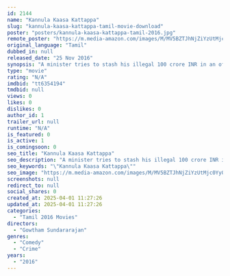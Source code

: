 ```yaml
---
id: 2144
name: "Kannula Kaasa Kattappa"
slug: "kannula-kaasa-kattappa-tamil-movie-download"
poster: "posters/kannula-kaasa-kattappa-tamil-2016.jpg"
remote_poster: "https://m.media-amazon.com/images/M/MV5BZTJhNjZiYzUtMjc0Yy00MGExLWI2ZWQtYjkyMGFmYmQ3ZWJkXkEyXkFqcGdeQXVyMjYwMjMwMzk@._V1_SX300.jpg"
original_language: "Tamil"
dubbed_in: null
released_date: "25 Nov 2016"
synopsis: "A minister tries to stash his illegal 100 crore INR in an offshore bank account through a hawala broker, but a number of petty thieves in Malaysia plot to steal the cash."
type: "movie"
rating: "N/A"
imdbid: "tt6354194"
tmdbid: null
views: 0
likes: 0
dislikes: 0
author_id: 1
trailer_url: null
runtime: "N/A"
is_featured: 0
is_active: 1
is_comingsoon: 0
seo_title: "Kannula Kaasa Kattappa"
seo_description: "A minister tries to stash his illegal 100 crore INR in an offshore bank account through a hawala broker, but a number of petty thieves in Malaysia plot to steal the cash."
seo_keywords: "\"Kannula Kaasa Kattappa\""
seo_image: "https://m.media-amazon.com/images/M/MV5BZTJhNjZiYzUtMjc0Yy00MGExLWI2ZWQtYjkyMGFmYmQ3ZWJkXkEyXkFqcGdeQXVyMjYwMjMwMzk@._V1_SX300.jpg"
screenshots: null
redirect_to: null
social_shares: 0
created_at: 2025-04-01 11:27:26
updated_at: 2025-04-01 11:27:26
categories:
  - "Tamil 2016 Movies"
directors:
  - "Gowtham Sundararajan"
genres:
  - "Comedy"
  - "Crime"
years:
  - "2016"
---
```

